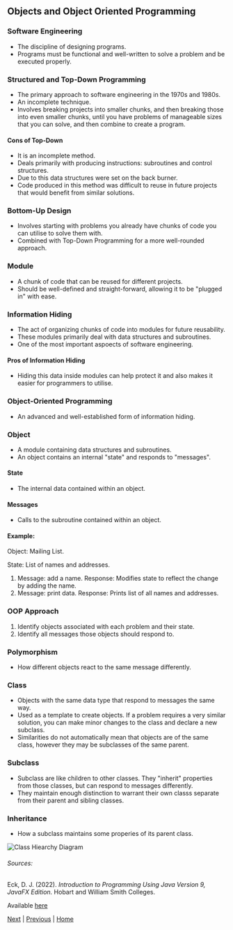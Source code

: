  
## Objects and Object Oriented Programming

### Software Engineering

- The discipline of designing programs.
- Programs must be functional and well-written to solve a problem and be executed properly.

### Structured and Top-Down Programming

- The primary approach to software engineering in the 1970s and 1980s.
- An incomplete technique.
- Involves breaking projects into smaller chunks, and then breaking those into even smaller chunks, until you have problems of manageable sizes that you can solve, and then combine to create a program.

#### Cons of Top-Down

- It is an incomplete method.
- Deals primarily with producing instructions: subroutines and control structures.
- Due to this data structures were set on the back burner.
- Code produced in this method was difficult to reuse in future projects that would benefit from similar solutions.

### Bottom-Up Design

- Involves starting with problems you already have chunks of code you can utilise to solve them with.
- Combined with Top-Down Programming for a more well-rounded approach.

### Module

- A chunk of code that can be reused for different projects.
- Should be well-defined and straight-forward, allowing it to be "plugged in" with ease.

### Information Hiding

- The act of organizing chunks of code into modules for future reusability.
- These modules primarily deal with data structures and subroutines.
- One of the most important aspoects of software engineering.

#### Pros of Information Hiding

- Hiding this data inside modules can help protect it and also makes it easier for programmers to utilise.

### Object-Oriented Programming

- An advanced and well-established form of information hiding.

### Object

- A module containing data structures and subroutines.
- An object contains an internal "state" and responds to "messages".

#### State

- The internal data contained within an object.

#### Messages

- Calls to the subroutine contained within an object.

#### Example:

Object: Mailing List.

State: List of names and addresses.

1. Message: add a name.
Response: Modifies state to reflect the change by adding the name.
2. Message: print data.
Response: Prints list of all names and addresses. 

### OOP Approach

1) Identify objects associated with each problem and their state.
2) Identify all messages those objects should respond to.

### Polymorphism

- How different objects react to the same message differently.

### Class

- Objects with the same data type that respond to messages the same way.
- Used as a template to create objects. If a problem requires a very similar solution, you can make minor changes to the class and declare a new subclass.
- Similarities do not automatically mean that objects are of the same class, however they may be subclasses of the same parent.

### Subclass

- Subclass are like children to other classes. They "inherit" properties from those classes, but can respond to messages differently.
- They maintain enough distinction to warrant their own classs separate from their parent and sibling classes.

### Inheritance

- How a subclass maintains some properies of its parent class.

![Class Hiearchy Diagram](class-hierarchy-diagram.jpg)

###### Sources:

Eck, D. J. (2022). *Introduction to Programming Using Java Version 9, JavaFX Edition.* Hobart and William Smith Colleges.

Available [here](https://math.hws.edu/javanotes/?fbclid=IwAR3V0pxqmqNeSpasvbbVrx-RAylNmYW7yYnD2q8-1nJMHErQxynK27MNOhw)

[Next](modern-ui.md) | [Previous](fundamental-building-blocks.md) | [Home](readme.md)